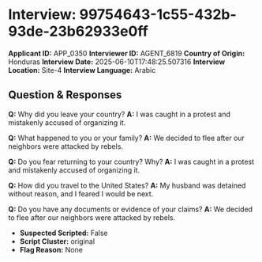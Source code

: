 # Interview: 99754643-1c55-432b-93de-23b62933e0ff
**Applicant ID:** APP_0350
**Interviewer ID:** AGENT_6819
**Country of Origin:** Honduras
**Interview Date:** 2025-06-10T17:48:25.507316
**Interview Location:** Site-4
**Interview Language:** Arabic

## Question & Responses

**Q:** Why did you leave your country?
**A:** I was caught in a protest and mistakenly accused of organizing it.

**Q:** What happened to you or your family?
**A:** We decided to flee after our neighbors were attacked by rebels.

**Q:** Do you fear returning to your country? Why?
**A:** I was caught in a protest and mistakenly accused of organizing it.

**Q:** How did you travel to the United States?
**A:** My husband was detained without reason, and I feared I would be next.

**Q:** Do you have any documents or evidence of your claims?
**A:** We decided to flee after our neighbors were attacked by rebels.

- **Suspected Scripted:** False
- **Script Cluster:** original
- **Flag Reason:** None